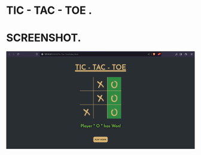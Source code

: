 # TIC - TAC - TOE .


# SCREENSHOT.
<img src="https://github.com/Levyathanz/Javascript_Learnings/blob/master/Tic-Tac-Toe/Screenshot/Image.png"/>